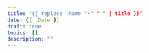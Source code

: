 ```yaml
---
title: "{{ replace .Name "-" " " | title }}"
date: {{ .Date }}
draft: true
topics: []
description: ""
---
```

